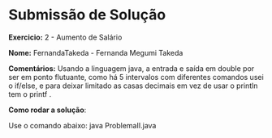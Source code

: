 # Submissão de Solução

**Exercicio:** 2 - Aumento de Salário

**Nome:** FernandaTakeda - Fernanda Megumi Takeda

**Comentários:** Usando a linguagem java, a entrada e saída em double por ser em ponto flutuante, como há 5 intervalos com diferentes comandos usei o if/else, e para deixar limitado as casas decimais em vez de usar o println tem o printf .

**Como rodar a solução**: 

Use o comando abaixo: 
java ProblemaII.java

